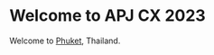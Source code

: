# Welcome to APJ CX 2023

Welcome to [Phuket](https://en.wikipedia.org/wiki/Phuket_(city)), Thailand. 



